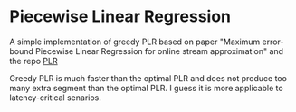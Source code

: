 # Piecewise Linear Regression
A simple implementation of greedy PLR based on paper "Maximum error-bound Piecewise Linear Regression for online stream approximation" and the repo [PLR](https://github.com/RyanMarcus/plr)

Greedy PLR is much faster than the optimal PLR and does not produce too many extra segment than the optimal PLR. I guess it is more applicable to latency-critical senarios.

